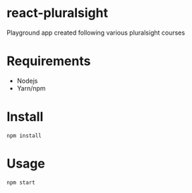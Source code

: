 # react-pluralsight

Playground app created following various pluralsight courses

# Requirements

* Nodejs
* Yarn/npm

# Install

`npm install`

# Usage

`npm start`